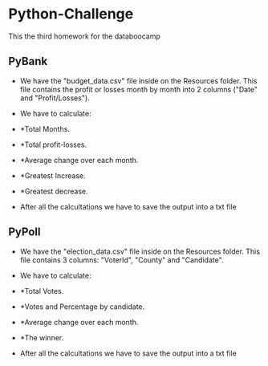 # Python-Challenge
This the third homework for the databoocamp


## PyBank

* We have the "budget_data.csv" file inside on the Resources folder. This file contains the profit or losses month by month into 2 columns ("Date" and "Profit/Losses").
* We have to calculate:

* *Total Months.
* *Total profit-losses.
* *Average change over each month.
* *Greatest Increase.
* *Greatest decrease.

* After all the calcultations we have to save the output into a txt file


## PyPoll

* We have the "election_data.csv" file inside on the Resources folder. This file contains 3 columns: "VoterId", "County" and "Candidate".
* We have to calculate:

* *Total Votes.
* *Votes and Percentage by candidate.
* *Average change over each month.
* *The winner.

* After all the calcultations we have to save the output into a txt file
